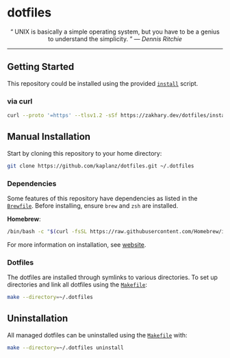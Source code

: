 # dotfiles

<p align="center">
  <q>
    UNIX is basically a simple operating system, but you have to be a genius to
    understand the simplicity.
  </q>
  &mdash;
  <i>
    Dennis Ritchie
  </i>
</p>

---

## Getting Started

This repository could be installed using the provided [`install`][install]
script.

### via curl

```sh
curl --proto '=https' --tlsv1.2 -sSf https://zakhary.dev/dotfiles/install.sh | sh
```

## Manual Installation

Start by cloning this repository to your home directory:

```sh
git clone https://github.com/kaplanz/dotfiles.git ~/.dotfiles
```

### Dependencies

Some features of this repository have dependencies as listed in the
[`Brewfile`][brewfile]. Before installing, ensure `brew` and `zsh` are
installed.

**Homebrew**:

```sh
/bin/bash -c "$(curl -fsSL https://raw.githubusercontent.com/Homebrew/install/HEAD/install.sh)"
```

For more information on installation, see [website][homebrew].

### Dotfiles

The dotfiles are installed through symlinks to various directories. To set up
directories and link all dotfiles using the [`Makefile`][makefile]:

```sh
make --directory=~/.dotfiles
```

## Uninstallation

All managed dotfiles can be uninstalled using the [`Makefile`][makefile] with:

```sh
make --directory=~/.dotfiles uninstall
```

<!-- Reference-style links -->
[brewfile]: ./Brewfile
[homebrew]: https://brew.sh
[install]:  ./script/dots
[makefile]: ./Makefile
